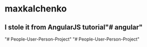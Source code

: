 # maxkalchenko

## I stole it from AngularJS tutorial"# angular" 
"# People-User-Person-Project" 
"# People-User-Person-Project" 
